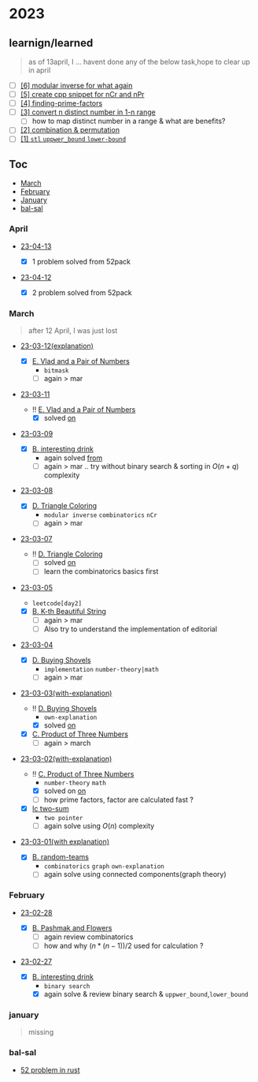 # 2023

## learnign/learned

> as of 13april, I ... havent done any of the below task,hope to clear up in april

- [ ] [[6] modular inverse for what again](./notes/modular-inverse.md)
- [ ] [[5] create cpp snippet for nCr and nPr](./notes/nRc-nPr-in-cpp.md)
- [ ] [[4] finding-prime-factors](./notes/finding-prime-factors.md)
- [ ] [[3] convert n distinct number in 1-n range](./notes/distinct-nums-in-1-to-n.md)
  - [ ] how to map distinct number in a range & what are benefits?
- [ ] [[2] combination & permutation](./notes/combination-and-permutation.md)
- [ ] [[1] `stl` `uppwer_bound` `lower-bound`](./notes/algorithms-uppwer_bound-lowerbound.md)

## Toc

- [March](#march)
- [February](#february)
- [January](#january)
- [bal-sal](#bal-sal)

### April

- [23-04-13 ](23-04-13)

  - [x] 1 problem solved from 52pack

- [23-04-12 ](23-04-12)

  - [x] 2 problem solved from 52pack

### March

> after 12 April, I was just lost

- [23-03-12(explanation)](23-03-12)

  - [x] [E. Vlad and a Pair of Numbers](https://codeforces.com/problemset/problem/1790/E)
    - `bitmask`
    - [ ] again > mar

- [23-03-11](23-03-11)

  - !! [E. Vlad and a Pair of Numbers](https://codeforces.com/problemset/problem/1790/E)
    - [x] solved [on](23-03-12)

- [23-03-09](23-03-09)

  - [x] [B. interesting drink](https://codeforces.com/problemset/problem/706/B)
    - again solved [from](23-02-27)
    - [ ] again > mar .. try without binary search & sorting in $O(n+q)$ complexity

- [23-03-08](23-03-08)

  - [x] [D. Triangle Coloring](https://codeforces.com/problemset/problem/1795/D)
    - `modular inverse` `combinatorics` `nCr`
    - [ ] again > mar

- [23-03-07](23-03-07)

  - !! [D. Triangle Coloring](https://codeforces.com/problemset/problem/1795/D)
    - [ ] solved [on](23-03-08)
    - [ ] learn the combinatorics basics first

- [23-03-05](23-03-05)

  - `leetcode[day2]`
  - [x] [B. K-th Beautiful String](https://codeforces.com/contest/1328/problem/B)
    - [ ] again > mar
    - [ ] Also try to understand the implementation of editorial

- [23-03-04](23-03-04)

  - [x] [D. Buying Shovels](https://codeforces.com/problemset/problem/1360/D)
    - `implementation` `number-theory|math`
    - [ ] again > mar

- [23-03-03(with-explanation)](23-03-03)

  - !! [D. Buying Shovels](https://codeforces.com/problemset/problem/1360/D)
    - `own-explanation`
    - [x] solved [on](23-03-04)
  - [x] [C. Product of Three Numbers](https://codeforces.com/contest/1294/problem/C)
    - [ ] again > march

- [23-03-02(with-explanation)](23-03-02)

  - !! [C. Product of Three Numbers](https://codeforces.com/contest/1294/problem/C)
    - `number-theory` `math`
    - [x] solved on [on](23-03-03)
    - [ ] how prime factors, factor are calculated fast ?
  - [x] [lc two-sum](https://leetcode.com/problems/two-sum/)
    - `two pointer`
    - [ ] again solve using $O(n)$ complexity

- [23-03-01(with explanation)](23-03-01)

  - [x] [B. random-teams](https://codeforces.com/contest/478/problem/B)
    - `combinatorics` `graph` `own-explanation`
    - [ ] again solve using connected components(graph theory)

### February

- [23-02-28](23-02-28)

  - [x] [B. Pashmak and Flowers](https://codeforces.com/problemset/problem/459/B)
    - [ ] again review combinatorics
    - [ ] how and why $(n*(n-1))/2$ used for calculation ?

- [23-02-27](23-02-27)

  - [x] [B. interesting drink](https://codeforces.com/problemset/problem/706/B)
    - `binary search`
    - [x] again solve & review binary search & `uppwer_bound`,`lower_bound`

### january

> missing

### bal-sal

- [52 problem in rust](./52-in-rust.md)
